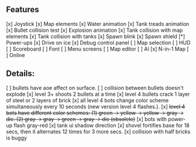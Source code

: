 ## Features
[x] Joystick 
[x] Map elements
[x] Water animation
[x] Tank treads animation
[x] Bullet collision test
[x] Explosion animation
[x] Tank collision with map elements
[x] Tank collision with tanks
[x] Spawn blink
[x] Spawn shield
[*] Power-ups
[x] Drive on ice
[x] Debug control panel
[ ] Map selection
[ ] HUD
[ ] Scoreboard
[ ] Font
[ ] Menu screens
[ ] Map editor
[ ] AI
[x] N-in-1 Map
[ ] Online

## Details:
[ ] bullets have aoe affect on surface.
[ ] collision between bullets doesn't explode
[x] level 3+ shoots 2 bullets at a time
[x] level 4 bullets crack 1 layer of steel or 2 layers of brick
[x] all level 4 bots change color scheme simultaneously every 10 seconds (new version level 4 flashes.).
[x] ~~level 4 bots have different color schemes: (1) green -> yellow -> yellow -> gray -> die. (2) gray -> gray -> green -> gray -> die (obsolete)~~
[x] bots with power-up flash gray-red
[x] tank ui shadow direction
[x] shovel fortifies base for 18 secs, then it alternates 12 times for 3 more secs.
[x] collision with half bricks is buggy